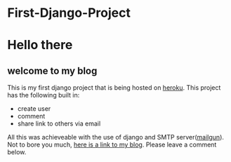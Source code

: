 # First-Django-Project

<h1>Hello there</h1>
<h2>welcome to my blog</h2>
<p>This is my first django project that is being hosted on <a href="https://devcenter.heroku.com/">heroku<a/>. This project has the following built in:
<ul>
  <li>create user</li>
  <li>comment</li>
  <li>share link to others via email</li>
</ul>
All this was achieveable with the use of django and SMTP server(<a href="mailgun.com">mailgun</a>).
 Not to bore you much, <a href="https://djangoblac.herokuapp.com/2021/4/27/welcome-to-my-blog/">here is a link to my blog</a>. Please leave a comment below.
</p>
